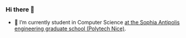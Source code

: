 ### Hi there 👋

- 🔭 I’m currently student in Computer Science [at the Sophia Antipolis engineering graduate school (Polytech Nice)](https://polytech.univ-cotedazur.fr/).
<!--
**khayoussef-mohamed/khayoussef-mohamed** is a ✨ _special_ ✨ repository because its `README.md` (this file) appears on your GitHub profile.

Here are some ideas to get you started:

- 🔭 I’m currently student in Computer Science [at the Sophia Antipolis engineering graduate school (Polytech Nice)](https://polytech.univ-cotedazur.fr/).
- 🌱 I’m currently learning ...
- 👯 I’m looking to collaborate on ...
- 🤔 I’m looking for help with ...
- 💬 Ask me about ...
- 📫 How to reach me: ...
- 😄 Pronouns: ...
- ⚡ Fun fact: ...
-->
